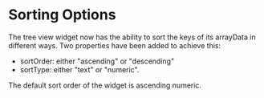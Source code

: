 # Sorting Options

The tree view widget now has the ability to sort the keys of its arrayData in different ways.
Two properties have been added to achieve this:
* sortOrder: either "ascending" or "descending"
* sortType: either "text" or "numeric".

The default sort order of the widget is ascending numeric.

